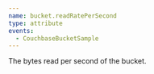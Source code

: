 ```yaml
---
name: bucket.readRatePerSecond
type: attribute
events:
  - CouchbaseBucketSample
---
```


The bytes read per second of the bucket.